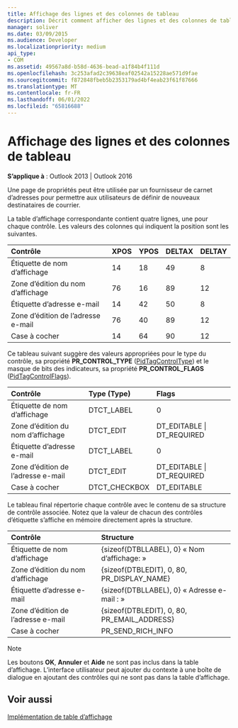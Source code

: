 ```yaml
---
title: Affichage des lignes et des colonnes de tableau
description: Décrit comment afficher des lignes et des colonnes de tableau, qui peuvent être utilisées par un fournisseur de carnet d’adresses pour permettre aux utilisateurs de définir de nouveaux destinataires de courrier.
manager: soliver
ms.date: 03/09/2015
ms.audience: Developer
ms.localizationpriority: medium
api_type:
- COM
ms.assetid: 49567a8d-b58d-4636-bead-a1f84b4f111d
ms.openlocfilehash: 3c253afad2c39638eaf02542a15228ae571d9fae
ms.sourcegitcommit: f872848fbeb5b2353179ad4bf4eab23f61f87666
ms.translationtype: MT
ms.contentlocale: fr-FR
ms.lasthandoff: 06/01/2022
ms.locfileid: "65816688"
---
```

# <a name="displaying-table-rows-and-columns"></a>Affichage des lignes et des colonnes de tableau

  
  
**S’applique à** : Outlook 2013 | Outlook 2016 
  
 Une page de propriétés peut être utilisée par un fournisseur de carnet d’adresses pour permettre aux utilisateurs de définir de nouveaux destinataires de courrier. 
  
La table d’affichage correspondante contient quatre lignes, une pour chaque contrôle. Les valeurs des colonnes qui indiquent la position sont les suivantes.
  
|**Contrôle**|**XPOS**|**YPOS**|**DELTAX**|**DELTAY**|
|:-----|:-----|:-----|:-----|:-----|
|Étiquette de nom d’affichage  <br/> |14  <br/> |18   <br/> |49  <br/> |8   <br/> |
|Zone d’édition du nom d’affichage  <br/> |76  <br/> |16  <br/> |89  <br/> |12   <br/> |
|Étiquette d’adresse e-mail  <br/> |14  <br/> |42  <br/> |50  <br/> |8   <br/> |
|Zone d’édition de l’adresse e-mail  <br/> |76  <br/> |40  <br/> |89  <br/> |12   <br/> |
|Case à cocher  <br/> |14  <br/> |64  <br/> |90  <br/> |12   <br/> |
   
Ce tableau suivant suggère des valeurs appropriées pour le type du contrôle, sa propriété **PR_CONTROL_TYPE** ([PidTagControlType](pidtagcontroltype-canonical-property.md)) et le masque de bits des indicateurs, sa propriété **PR_CONTROL_FLAGS** ([PidTagControlFlags](pidtagcontrolflags-canonical-property.md)).
  
|**Contrôle**|**Type (Type)**|**Flags**|
|:-----|:-----|:-----|
|Étiquette de nom d’affichage  <br/> |DTCT_LABEL  <br/> |0  <br/> |
|Zone d’édition du nom d’affichage  <br/> |DTCT_EDIT  <br/> |DT_EDITABLE \| DT_REQUIRED  <br/> |
|Étiquette d’adresse e-mail  <br/> |DTCT_LABEL  <br/> |0  <br/> |
|Zone d’édition de l’adresse e-mail  <br/> |DTCT_EDIT  <br/> |DT_EDITABLE \| DT_REQUIRED  <br/> |
|Case à cocher  <br/> |DTCT_CHECKBOX  <br/> |DT_EDITABLE  <br/> |
   
Le tableau final répertorie chaque contrôle avec le contenu de sa structure de contrôle associée. Notez que la valeur de chacun des contrôles d’étiquette s’affiche en mémoire directement après la structure.
  
|**Contrôle**|**Structure**|
|:-----|:-----|
|Étiquette de nom d’affichage  <br/> |{sizeof(DTBLLABEL), 0} « Nom d’affichage: »  <br/> |
|Zone d’édition du nom d’affichage  <br/> |{sizeof(DTBLEDIT), 0, 80, PR_DISPLAY_NAME}  <br/> |
|Étiquette d’adresse e-mail  <br/> |{sizeof(DTBLLABEL), 0} « Adresse e-mail : »  <br/> |
|Zone d’édition de l’adresse e-mail  <br/> |{sizeof(DTBLEDIT), 0, 80, PR_EMAIL_ADDRESS}  <br/> |
|Case à cocher  <br/> |PR_SEND_RICH_INFO  <br/> |
   
> [!NOTE]
> Les boutons **OK**, **Annuler** et **Aide** ne sont pas inclus dans la table d’affichage. L’interface utilisateur peut ajouter du contexte à une boîte de dialogue en ajoutant des contrôles qui ne sont pas dans la table d’affichage. 
  
## <a name="see-also"></a>Voir aussi



[Implémentation de table d’affichage](display-table-implementation.md)

